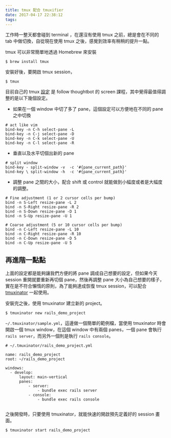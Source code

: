 ```yaml
---
title: tmux 配合 tmuxifier
date: 2017-04-17 22:38:12
tags:
---
```


工作時一整天都會碰到 terminal ，在還沒有使用 tmux 之前，總是會在不同的 tab 中做切換，自從現在使用 tmux 之後，感覺到效率有稍稍的提升一點。

tmux 可以非常簡單地透過 Homebrew 來安裝

```
$ brew install tmux
```

安裝好後，要開啟 tmux session，

```
$ tmux
```

目前自己的 tmux [設定](https://gist.github.com/vincent10e/1802b342048467dc5c6b8d44926b07a8) 是 follow thoughtbot 的 screen 課程，其中覺得最值得調整的是以下幾個設定。

* 如果在一個 window 中切了多了 pane，這個設定可以方便地在不同的 pane 之中切換

```
# act like vim
bind-key -n C-h select-pane -L
bind-key -n C-j select-pane -D
bind-key -n C-k select-pane -U
bind-key -n C-l select-pane -R
```


* 垂直以及水平切個出新的 pane

```
# split window
bind-key - split-window -v  -c '#{pane_current_path}'
bind-key \ split-window -h  -c '#{pane_current_path}'
```

* 調整 pane 之間的大小，配合 shift 或 control 就能做到小幅度或者是大幅度的調整。

```
# Fine adjustment (1 or 2 cursor cells per bump)
bind -n S-Left resize-pane -L 2
bind -n S-Right resize-pane -R 2
bind -n S-Down resize-pane -D 1
bind -n S-Up resize-pane -U 1

# Coarse adjustment (5 or 10 cursor cells per bump)
bind -n C-Left resize-pane -L 10
bind -n C-Right resize-pane -R 10
bind -n C-Down resize-pane -D 5
bind -n C-Up resize-pane -U 5
```

## 再進階一點點

上面的設定都是能夠讓我們方便的將 pane 調成自己想要的設定，但如果今天 session 重開就要重新再切個 pane，然後再調整 pane 大小為自己想要的樣子，實在是不符合懶惰的原則，為了能夠達成恢復  tmux session，可以配合 [tmuxinator](https://github.com/tmuxinator/tmuxinator) 一起使用。

安裝完之後，使用 tmuxinator 建立新的 project。

```
$ tmuxinator new rails_demo_project
```


`~/.tmuxinator/sample.yml`，這邊做一個簡單的範例檔，當使用 tmuxinator 時會開啟一個 tmux window，在這個 window 中有兩個 panes，一個 pane 會執行 `rails server`，而另外一個則是執行 `rails console`。

```
# ~/.tmuxinator/rails_demo_project.yml

name: rails_demo_project
root: ~/rails_demo_project

windows:
  - develop:
      layout: main-vertical
      panes:
          - server:
              - bundle exec rails server
          - console:
              - bundle exec rails console


```


之後開發時，只要使用 tmuxinator，就能快速的開啟預先定義好的 session 畫面。

```
$ tmuxinator start rails_demo_project
```